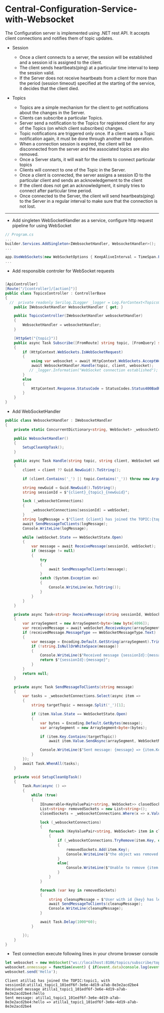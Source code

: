 # Central-Configuration-Service-with-Websocket
The Configuration server is implemented using .NET rest API. It accepts client connections and notifies them of topic updates.


- Session 
  - Once a client connects to a server, the session will be established and a session id is assigned to the client.
  - The client sends heartbeats(ping) at a particular time interval to keep the session valid.
  - If the Server does not receive heartbeats from a client for more than the period (session timeout) specified at the starting of the service, it decides that the client died.
 
- Topics
  - Topics are a simple mechanism for the client to get notifications about the changes in the Server. 
  - Clients can subscribe a particular Topics. 
  - Server send a notification to the Topics for registered client for any of the Topics (on which client subscribes) changes.
  - Topic notifications are triggered only once. If a client wants a Topic notification again, it must be done through another read operation. 
  - When a connection session is expired, the client will be disconnected from the server and the associated topics are also removed.
  - Once a Server starts, it will wait for the clients to connect particular topics
  - Clients will connect to one of the Topic in the Server.
  - Once a client is connected, the server assigns a session ID to the particular client and sends an acknowledgement to the client
  - If the client does not get an acknowledgment, it simply tries to connect after particular time period.
  - Once connected to the Server, the client will send heartbeats(ping) to the Server in a regular interval to make sure that the connection is not lost.

---

- Add singleten WebSocketHandler as a service, configure http request pipeline for using WebSocket


```csharp
// Program.cs
...
builder.Services.AddSingleton<IWebsocketHandler, WebsocketHandler>();
...

app.UseWebSockets(new WebSocketOptions { KeepAliveInterval = TimeSpan.FromMinutes(2) });
...
```

- Add responsible controler for WebSocket requests

```csharp

[ApiController]
[Route("/[controller]/[action]")]
public class TopicsController : ControllerBase
{
  //  private readonly Serilog.ILogger _logger = Log.ForContext<TopicsController>();
    public IWebsocketHandler WebsocketHandler { get; }

    public TopicsController(IWebsocketHandler websocketHandler)
    {
        WebsocketHandler = websocketHandler;
    }

    [HttpGet("{topic}")]
    public async Task Subscribe([FromRoute] string topic, [FromQuery] string client)
    {
        if (HttpContext.WebSockets.IsWebSocketRequest)
        {
            using var websocket = await HttpContext.WebSockets.AcceptWebSocketAsync();
            await WebsocketHandler.Handle(topic, client, websocket);
           // _logger.Information("WebSocket connection established");
        }
        else
        {
            HttpContext.Response.StatusCode = StatusCodes.Status400BadRequest;
        }
    }
}


```


- Add WebSocketHandler


```csharp
public class WebsocketHandler : IWebsocketHandler
{    
    private static ConcurrentDictionary<string, WebSocket> _websocketConnections = new ConcurrentDictionary<string, WebSocket>();

    public WebsocketHandler()
    {
        SetupCleanUpTask();
    }

    public async Task Handle(string topic, string client, WebSocket webSocket)
    {
        client = client ?? Guid.NewGuid().ToString();

        if (client.Contains('_') || topic.Contains('_')) throw new ArgumentException("Client and Topic values cannot contains '_' underscore ");

        string newGuid = Guid.NewGuid().ToString();
        string sessionId = $"{client}_{topic}_{newGuid}";

        lock (_websocketConnections)
        {
            _websocketConnections[sessionId] = webSocket;
        }
        string logMessage = $"Client {client} has joined the TOPIC:{topic}, with sessionId:{sessionId}";
        await SendMessageToClients(logMessage);
        Console.WriteLine(logMessage);

        while (webSocket.State == WebSocketState.Open)
        {
            var message = await ReceiveMessage(sessionId, webSocket);
            if (message != null)
            {
                try
                {
                    await SendMessageToClients(message);
                }
                catch (System.Exception ex)
                {
                    Console.WriteLine(ex.ToString());
                }
            }
        }
    }

    private async Task<string> ReceiveMessage(string sessionId, WebSocket webSocket)
    {
        var arraySegment = new ArraySegment<byte>(new byte[4096]);
        var receivedMessage = await webSocket.ReceiveAsync(arraySegment, CancellationToken.None);
        if (receivedMessage.MessageType == WebSocketMessageType.Text)
        {
            var message = Encoding.Default.GetString(arraySegment).TrimEnd('\0');
            if (!string.IsNullOrWhiteSpace(message))
            {
                Console.WriteLine($"Received message {sessionId}:{message}");
                return $"{sessionId}:{message}";
            }
        }
        return null;
    }

    private async Task SendMessageToClients(string message)
    {
        var tasks = _websocketConnections.Select(async item =>
        {            
            string targetTopic = message.Split('_')[1];            

            if (item.Value.State == WebSocketState.Open)
            {
                var bytes = Encoding.Default.GetBytes(message);
                var arraySegment = new ArraySegment<byte>(bytes);

                if (item.Key.Contains(targetTopic))
                    await item.Value.SendAsync(arraySegment, WebSocketMessageType.Text, true, CancellationToken.None);

                Console.WriteLine($"Sent message: {message} => {item.Key}");
            }
        });
        await Task.WhenAll(tasks);
    }

    private void SetupCleanUpTask()
    {
        Task.Run(async () =>
        {
            while (true)
            {
                IEnumerable<KeyValuePair<string, WebSocket>> closedSockets;
                List<string> removedSockets = new List<string>();
                closedSockets = _websocketConnections.Where(x => x.Value.State != WebSocketState.Open && x.Value.State != WebSocketState.Connecting);

                lock (_websocketConnections)
                {
                    foreach (KeyValuePair<string, WebSocket> item in closedSockets)
                    {
                        if (_websocketConnections.TryRemove(item.Key, out WebSocket retrievedValue))
                        {
                            removedSockets.Add(item.Key);
                            Console.WriteLine($"the object was removed successfully:{item.Key}");
                        }
                        else{
                            Console.WriteLine($"Unable to remove {item.Key}");
                        }
                    }
                }

                foreach (var key in removedSockets)
                {
                    string cleanupMessage = $"User with id {key} has left the TOPIC";
                    await SendMessageToClients(cleanupMessage);
                    Console.WriteLine(cleanupMessage);
                }

                await Task.Delay(1000*60); 
            }

        });
    }
}
```


- Test connection
execute following lines in your chrome browser console

```javascript
let websocket = new WebSocket("ws://localhost:8106/topics/subscribe/topic1?client=atilla1");
websocket.onmessage = function(event) { if(event.data)console.log(event.data); }
websocket.send('Hello');
```


```shell
Client atilla1 has joined the TOPIC:topic1, with sessionId:atilla1_topic1_101edf6f-3e6e-4d19-a7ab-8e3e2acd2be4
Received message atilla1_topic1_101edf6f-3e6e-4d19-a7ab-8e3e2acd2be4:hello
Sent message: atilla1_topic1_101edf6f-3e6e-4d19-a7ab-8e3e2acd2be4:hello => atilla1_topic1_101edf6f-3e6e-4d19-a7ab-8e3e2acd2be4
```